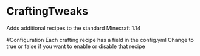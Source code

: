 # CraftingTweaks
Adds additional recipes to the standard Minecraft 1.14



#Configuration
Each crafting recipe has a field in the config.yml
Change to true or false if you want to enable or disable that recipe
